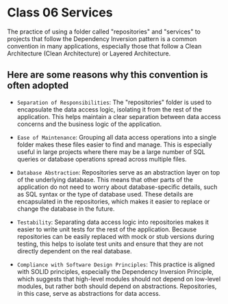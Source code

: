 # Class 06 Services

The practice of using a folder called "repositories" and "services" to projects that follow the Dependency Inversion pattern is a common convention in many applications, especially those that follow a Clean Architecture (Clean Architecture) or Layered Architecture.

## Here are some reasons why this convention is often adopted

- `Separation of Responsibilities`: The "repositories" folder is used to encapsulate the data access logic, isolating it from the rest of the application. This helps maintain a clear separation between data access concerns and the business logic of the application.

- `Ease of Maintenance`: Grouping all data access operations into a single folder makes these files easier to find and manage. This is especially useful in large projects where there may be a large number of SQL queries or database operations spread across multiple files.

- `Database Abstraction`: Repositories serve as an abstraction layer on top of the underlying database. This means that other parts of the application do not need to worry about database-specific details, such as SQL syntax or the type of database used. These details are encapsulated in the repositories, which makes it easier to replace or change the database in the future.

- `Testability`: Separating data access logic into repositories makes it easier to write unit tests for the rest of the application. Because repositories can be easily replaced with mock or stub versions during testing, this helps to isolate test units and ensure that they are not directly dependent on the real database.

- `Compliance with Software Design Principles`: This practice is aligned with SOLID principles, especially the Dependency Inversion Principle, which suggests that high-level modules should not depend on low-level modules, but rather both should depend on abstractions. Repositories, in this case, serve as abstractions for data access.
